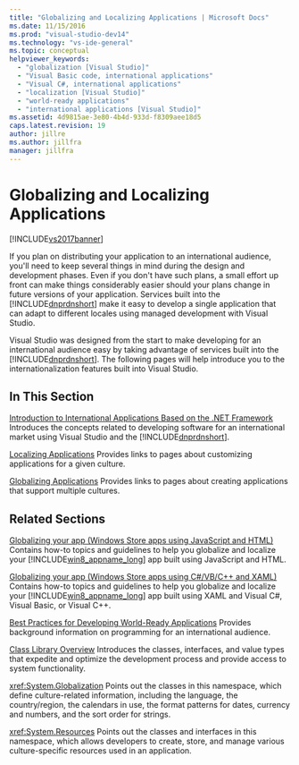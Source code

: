 ```yaml
---
title: "Globalizing and Localizing Applications | Microsoft Docs"
ms.date: 11/15/2016
ms.prod: "visual-studio-dev14"
ms.technology: "vs-ide-general"
ms.topic: conceptual
helpviewer_keywords:
  - "globalization [Visual Studio]"
  - "Visual Basic code, international applications"
  - "Visual C#, international applications"
  - "localization [Visual Studio]"
  - "world-ready applications"
  - "international applications [Visual Studio]"
ms.assetid: 4d9815ae-3e80-4b4d-933d-f8309aee18d5
caps.latest.revision: 19
author: jillre
ms.author: jillfra
manager: jillfra
---
```

# Globalizing and Localizing Applications
[!INCLUDE[vs2017banner](../includes/vs2017banner.md)]

If you plan on distributing your application to an international audience, you'll need to keep several things in mind during the design and development phases. Even if you don't have such plans, a small effort up front can make things considerably easier should your plans change in future versions of your application. Services built into the [!INCLUDE[dnprdnshort](../includes/dnprdnshort-md.md)] make it easy to develop a single application that can adapt to different locales using managed development with Visual Studio.

 Visual Studio was designed from the start to make developing for an international audience easy by taking advantage of services built into the [!INCLUDE[dnprdnshort](../includes/dnprdnshort-md.md)]. The following pages will help introduce you to the internationalization features built into Visual Studio.

## In This Section
 [Introduction to International Applications Based on the .NET Framework](../ide/introduction-to-international-applications-based-on-the-dotnet-framework.md)
 Introduces the concepts related to developing software for an international market using Visual Studio and the [!INCLUDE[dnprdnshort](../includes/dnprdnshort-md.md)].

 [Localizing Applications](../ide/localizing-applications.md)
 Provides links to pages about customizing applications for a given culture.

 [Globalizing Applications](../ide/globalizing-applications.md)
 Provides links to pages about creating applications that support multiple cultures.

## Related Sections
 [Globalizing your app (Windows Store apps using JavaScript and HTML)](https://msdn.microsoft.com/library/windows/apps/hh465006.aspx)
 Contains how-to topics and guidelines to help you globalize and localize your [!INCLUDE[win8_appname_long](../includes/win8-appname-long-md.md)] app built using JavaScript and HTML.

 [Globalizing your app (Windows Store apps using C#/VB/C++ and XAML)](https://msdn.microsoft.com/library/windows/apps/xaml/Hh965328(v=win.10).aspx)
 Contains how-to topics and guidelines to help you globalize and localize your [!INCLUDE[win8_appname_long](../includes/win8-appname-long-md.md)] app built using XAML and Visual C#, Visual Basic, or Visual C++.

 [Best Practices for Developing World-Ready Applications](https://msdn.microsoft.com/library/f08169c7-aad8-4ec3-9a21-9ebd3b89986c)
 Provides background information on programming for an international audience.

 [Class Library Overview](https://msdn.microsoft.com/library/7e4c5921-955d-4b06-8709-101873acf157)
 Introduces the classes, interfaces, and value types that expedite and optimize the development process and provide access to system functionality.

 <xref:System.Globalization>
 Points out the classes in this namespace, which define culture-related information, including the language, the country/region, the calendars in use, the format patterns for dates, currency and numbers, and the sort order for strings.

 <xref:System.Resources>
 Points out the classes and interfaces in this namespace, which allows developers to create, store, and manage various culture-specific resources used in an application.
